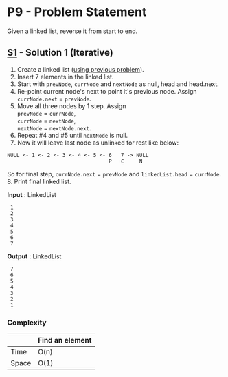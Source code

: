 # P9 - Problem Statement
Given a linked list, reverse it from start to end. 

## [S1](https://github.com/Lakshitnagar/DS-ALGO/blob/master/ds/linkedlist/p9/S1.java) - Solution 1 (Iterative)
1. Create a linked list ([using previous problem](https://github.com/Lakshitnagar/DS-ALGO/blob/master/ds/linkedlist/LinkedList.java)).
2. Insert 7 elements in the linked list.
3. Start with `prevNode`, `currNode` and `nextNode` as null, head and head.next.
4. Re-point current node's next to point it's previous node. Assign `currNode.next` = `prevNode`.
5. Move all three nodes by 1 step. Assign<br> `prevNode` = `currNode`, <br> `currNode` = `nextNode`, <br> `nextNode` = `nextNode.next`.
6. Repeat #4 and #5 until `nextNode` is null.
7. Now it will leave last node as unlinked for rest like below:
```
NULL <- 1 <- 2 <- 3 <- 4 <- 5 <- 6   7 -> NULL
                                 P   C     N
```
So for final step, `currNode.next` = `prevNode` and `linkedList.head` = `currNode`.
8. Print final linked list.

<b>Input</b> : LinkedList
```
 1
 2
 3
 4
 5
 6
 7
```

<b>Output</b> : LinkedList
```
 7
 6
 5
 4
 3
 2
 1
```

### Complexity

|               | Find an element     |
| ------------- | ------------------- |
| Time          | O(n)              |
| Space         | O(1)                |
